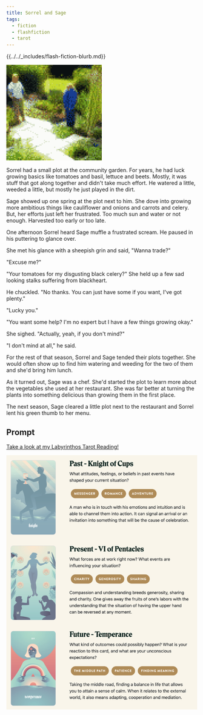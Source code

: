 ```yaml
---
title: Sorrel and Sage
tags:
  - fiction
  - flashfiction
  - tarot
---
```


{{../../_includes/flash-fiction-blurb.md}}

<!--more-->

<img src="./cover.png" class="fullwidth" />

Sorrel had a small plot at the community garden. For years, he had luck growing basics like tomatoes and basil, lettuce and beets. Mostly, it was stuff that got along together and didn't take much effort. He watered a little, weeded a little, but mostly he just played in the dirt. 

Sage showed up one spring at the plot next to him. She dove into growing more ambitious things like cauliflower and onions and carrots and celery. But, her efforts just left her frustrated. Too much sun and water or not enough. Harvested too early or too late. 

One afternoon Sorrel heard Sage muffle a frustrated scream. He paused in his puttering to glance over.

She met his glance with a sheepish grin and said, "Wanna trade?"

"Excuse me?"

"Your tomatoes for my disgusting black celery?" She held up a few sad looking stalks suffering from blackheart. 

He chuckled. "No thanks. You can just have some if you want, I've got plenty."

"Lucky you."

"You want some help? I'm no expert but I have a few things growing okay."

She sighed. "Actually, yeah, if you don't mind?"

"I don't mind at all," he said.

For the rest of that season, Sorrel and Sage tended their plots together. She would often show up to find him watering and weeding for the two of them and she'd bring him lunch.

As it turned out, Sage was a chef. She'd started the plot to learn more about the vegetables she used at her restaurant. She was far better at turning the plants into something delicious than growing them in the first place.

The next season, Sage cleared a little plot next to the restaurant and Sorrel lent his green thumb to her menu. 

## Prompt

[Take a look at my Labyrinthos Tarot Reading!](https://app.labyrinthos.co/reading/ppf/SSTRWS/47,69,14)

![](20220415080626.png)
